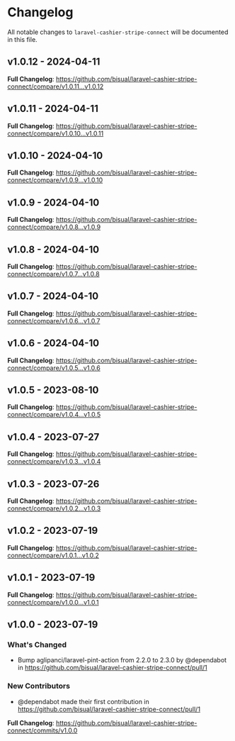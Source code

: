 # Changelog

All notable changes to `laravel-cashier-stripe-connect` will be documented in this file.

## v1.0.12 - 2024-04-11

**Full Changelog**: https://github.com/bisual/laravel-cashier-stripe-connect/compare/v1.0.11...v1.0.12

## v1.0.11 - 2024-04-11

**Full Changelog**: https://github.com/bisual/laravel-cashier-stripe-connect/compare/v1.0.10...v1.0.11

## v1.0.10 - 2024-04-10

**Full Changelog**: https://github.com/bisual/laravel-cashier-stripe-connect/compare/v1.0.9...v1.0.10

## v1.0.9 - 2024-04-10

**Full Changelog**: https://github.com/bisual/laravel-cashier-stripe-connect/compare/v1.0.8...v1.0.9

## v1.0.8 - 2024-04-10

**Full Changelog**: https://github.com/bisual/laravel-cashier-stripe-connect/compare/v1.0.7...v1.0.8

## v1.0.7 - 2024-04-10

**Full Changelog**: https://github.com/bisual/laravel-cashier-stripe-connect/compare/v1.0.6...v1.0.7

## v1.0.6 - 2024-04-10

**Full Changelog**: https://github.com/bisual/laravel-cashier-stripe-connect/compare/v1.0.5...v1.0.6

## v1.0.5 - 2023-08-10

**Full Changelog**: https://github.com/bisual/laravel-cashier-stripe-connect/compare/v1.0.4...v1.0.5

## v1.0.4 - 2023-07-27

**Full Changelog**: https://github.com/bisual/laravel-cashier-stripe-connect/compare/v1.0.3...v1.0.4

## v1.0.3 - 2023-07-26

**Full Changelog**: https://github.com/bisual/laravel-cashier-stripe-connect/compare/v1.0.2...v1.0.3

## v1.0.2 - 2023-07-19

**Full Changelog**: https://github.com/bisual/laravel-cashier-stripe-connect/compare/v1.0.1...v1.0.2

## v1.0.1 - 2023-07-19

**Full Changelog**: https://github.com/bisual/laravel-cashier-stripe-connect/compare/v1.0.0...v1.0.1

## v1.0.0 - 2023-07-19

### What's Changed

- Bump aglipanci/laravel-pint-action from 2.2.0 to 2.3.0 by @dependabot in https://github.com/bisual/laravel-cashier-stripe-connect/pull/1

### New Contributors

- @dependabot made their first contribution in https://github.com/bisual/laravel-cashier-stripe-connect/pull/1

**Full Changelog**: https://github.com/bisual/laravel-cashier-stripe-connect/commits/v1.0.0
